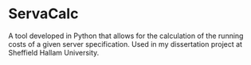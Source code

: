 # ServaCalc
A tool developed in Python that allows for the calculation of the running costs of a given server specification. Used in my dissertation project at Sheffield Hallam University.
